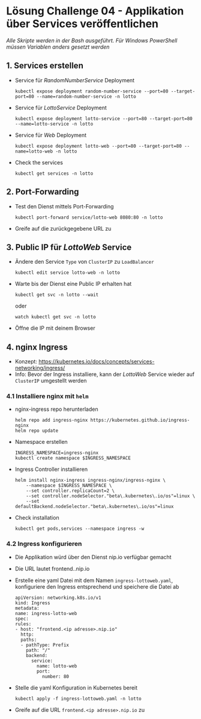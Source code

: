 # Lösung Challenge 04 - Applikation über Services veröffentlichen

*Alle Skripte werden in der Bash ausgeführt. Für Windows PowerShell müssen Variablen anders gesetzt werden*

## 1. Services erstellen

- Service für *RandomNumberService* Deployment
    ```
    kubectl expose deployment random-number-service --port=80 --target-port=80 --name=random-number-service -n lotto
    ```
- Service für *LottoService* Deployment
    ```
    kubectl expose deployment lotto-service --port=80 --target-port=80 --name=lotto-service -n lotto
    ```
- Service für *Web* Deployment
    ```
    kubectl expose deployment lotto-web --port=80 --target-port=80 --name=lotto-web -n lotto
    ```
- Check the services
    ```
    kubectl get services -n lotto
    ```

## 2. Port-Forwarding

- Test den Dienst mittels Port-Forwarding
    ```
    kubectl port-forward service/lotto-web 8080:80 -n lotto
    ```
- Greife auf die zurückgegebene URL zu

## 3. Public IP für *LottoWeb* Service

- Ändere den Service `Type` von `ClusterIP` zu `LoadBalancer`
    ```
    kubectl edit service lotto-web -n lotto
    ```
- Warte bis der Dienst eine Public IP erhalten hat
    ```
    kubectl get svc -n lotto --wait
    ```
    oder
    ```
    watch kubectl get svc -n lotto
    ```
- Öffne die IP mit deinem Browser

## 4. nginx Ingress

- Konzept: https://kubernetes.io/docs/concepts/services-networking/ingress/
- Info: Bevor der Ingress installiere, kann der *LottoWeb* Service wieder auf `ClusterIP` umgestellt werden

### 4.1 Installiere nginx mit `helm`
- nginx-ingress repo herunterladen
    ```
    helm repo add ingress-nginx https://kubernetes.github.io/ingress-nginx
    helm repo update
    ```
- Namespace erstellen
    ```
    INGRESS_NAMESPACE=ingress-nginx
    kubectl create namespace $INGRESS_NAMESPACE
    ```
- Ingress Controller installieren
    ```
    helm install nginx-ingress ingress-nginx/ingress-nginx \
        --namespace $INGRESS_NAMESPACE \
        --set controller.replicaCount=2 \
        --set controller.nodeSelector."beta\.kubernetes\.io/os"=linux \
        --set defaultBackend.nodeSelector."beta\.kubernetes\.io/os"=linux
    ```
- Check installation
    ```
    kubectl get pods,services --namespace ingress -w
    ```

### 4.2 Ingress konfigurieren

- Die Applikation würd über den Dienst nip.io verfügbar gemacht
- Die URL lautet frontend.<ip adresse>.nip.io

- Erstelle eine yaml Datei mit dem Namen `ingress-lottoweb.yaml`, konfiguriere den Ingress entsprechend und speichere die Datei ab
    ```
    apiVersion: networking.k8s.io/v1
    kind: Ingress
    metadata:
    name: ingress-lotto-web
    spec:
    rules:
    - host: "frontend.<ip adresse>.nip.io"
      http:
      paths:
      - pathType: Prefix
        path: "/"
        backend:
          service:
            name: lotto-web
            port:
              number: 80
    ```
- Stelle die yaml Konfiguration in Kubernetes bereit
    ```
    kubectl apply -f ingress-lottoweb.yaml -n lotto
    ```
- Greife auf die URL `frontend.<ip adresse>.nip.io` zu
